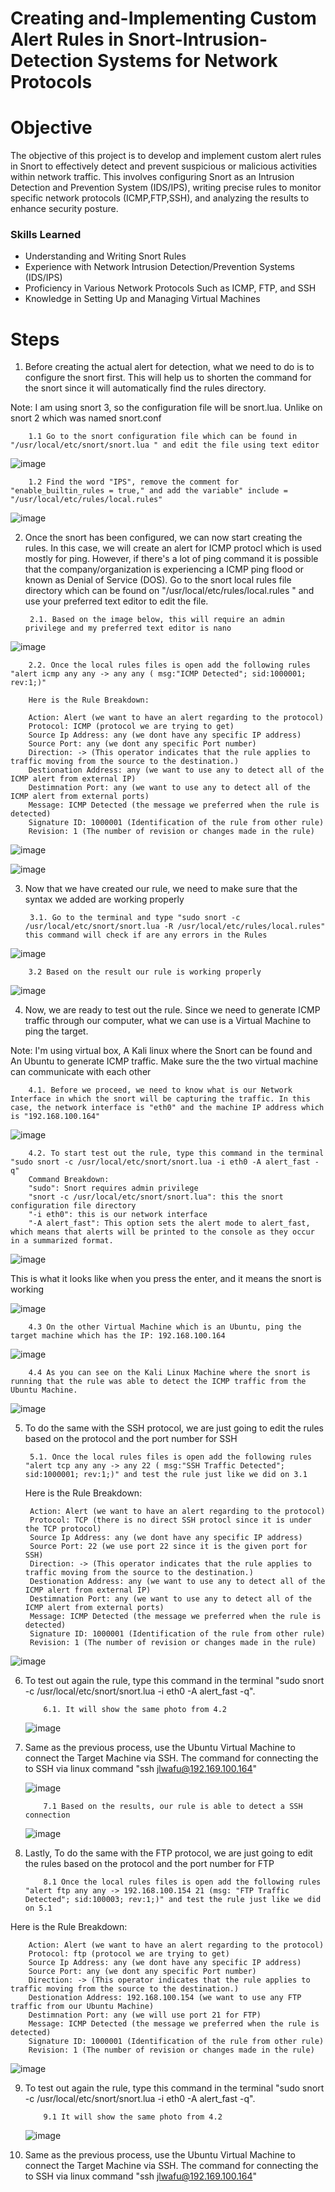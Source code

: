 # Creating and-Implementing Custom Alert Rules in Snort-Intrusion-Detection Systems for Network Protocols

# Objective
The objective of this project is to develop and implement custom alert rules in Snort to effectively detect and prevent suspicious or malicious activities within network traffic. This involves configuring Snort as an Intrusion Detection and Prevention System (IDS/IPS), writing precise rules to monitor specific network protocols (ICMP,FTP,SSH), and analyzing the results to enhance security posture.

### Skills Learned

- Understanding and Writing Snort Rules
- Experience with Network Intrusion Detection/Prevention Systems (IDS/IPS)
- Proficiency in Various Network Protocols Such as ICMP, FTP, and SSH
- Knowledge in Setting Up and Managing Virtual Machines


# Steps

1. Before creating the actual alert for detection, what we need to do is to configure the snort first. This will help us to shorten the command for the snort since it will automatically find the rules directory.

Note: I am using snort 3, so the configuration file will be snort.lua. Unlike on snort 2 which was named snort.conf

        1.1 Go to the snort configuration file which can be found in "/usr/local/etc/snort/snort.lua " and edit the file using text editor

![image](https://github.com/user-attachments/assets/657eaa34-2c80-49cd-8078-df5d3a860ca3)

        1.2 Find the word "IPS", remove the comment for "enable_builtin_rules = true," and add the variable" include = "/usr/local/etc/rules/local.rules"

![image](https://github.com/user-attachments/assets/b5c7a36f-7c5a-4f51-b0ca-2668e712669c)

2. Once the snort has been configured, we can now start creating the rules. In this case, we will create an alert for ICMP protocl which is used mostly for ping. However, if there's a lot of ping command it is possible that the company/organization is experiencing a ICMP ping flood or known as Denial of Service (DOS). Go to the snort local rules file directory which can be found on "/usr/local/etc/rules/local.rules " and use your preferred text editor to edit the file.

        2.1. Based on the image below, this will require an admin privilege and my preferred text editor is nano

![image](https://github.com/user-attachments/assets/273da709-cadf-48e9-9961-d38ac25a3b65)

        2.2. Once the local rules files is open add the following rules "alert icmp any any -> any any ( msg:"ICMP Detected"; sid:1000001; rev:1;)"

        Here is the Rule Breakdown: 
        
        Action: Alert (we want to have an alert regarding to the protocol)
        Protocol: ICMP (protocol we are trying to get)
        Source Ip Address: any (we dont have any specific IP address)
        Source Port: any (we dont any specific Port number)
        Direction: -> (This operator indicates that the rule applies to traffic moving from the source to the destination.)
        Destionation Address: any (we want to use any to detect all of the ICMP alert from external IP)
        Destimnation Port: any (we want to use any to detect all of the ICMP alert from external ports)
        Message: ICMP Detected (the message we preferred when the rule is detected)
        Signature ID: 1000001 (Identification of the rule from other rule)
        Revision: 1 (The number of revision or changes made in the rule)

![image](https://github.com/user-attachments/assets/c6315ef6-c593-41f9-a86d-d522134a475e)


![image](https://github.com/user-attachments/assets/edc4246f-8bd0-48df-b194-ca70b5393a89)

3. Now that we have created our rule, we need to make sure that the syntax we added are working properly

        3.1. Go to the terminal and type "sudo snort -c /usr/local/etc/snort/snort.lua -R /usr/local/etc/rules/local.rules" this command will check if are any errors in the Rules

![image](https://github.com/user-attachments/assets/8d70b044-3275-48a4-ac83-f360cd228931)

        3.2 Based on the result our rule is working properly

![image](https://github.com/user-attachments/assets/cc212703-a67b-46ef-a71e-b3e1d7c46fd8)

4. Now, we are ready to test out the rule. Since we need to generate ICMP traffic through our computer, what we can use is a Virtual Machine to ping the target.

Note: I'm using virtual box, A Kali linux where the Snort can be found and An Ubuntu to generate ICMP traffic. Make sure the the two virtual machine can communicate with each other

        4.1. Before we proceed, we need to know what is our Network Interface in which the snort will be capturing the traffic. In this case, the network interface is "eth0" and the machine IP address which is "192.168.100.164"

![image](https://github.com/user-attachments/assets/8797e3db-2cfc-4c93-9fef-9dcd6d582230)


        4.2. To start test out the rule, type this command in the terminal "sudo snort -c /usr/local/etc/snort/snort.lua -i eth0 -A alert_fast -q"
        Command Breakdown:
        "sudo": Snort requires admin privilege
        "snort -c /usr/local/etc/snort/snort.lua": this the snort configuration file directory
        "-i eth0": this is our network interface
        "-A alert_fast": This option sets the alert mode to alert_fast, which means that alerts will be printed to the console as they occur in a summarized format.

![image](https://github.com/user-attachments/assets/9e459a17-c344-47a5-80a8-2cf5ceec0f0e)

This is what it looks like when you press the enter, and it means the snort is working

![image](https://github.com/user-attachments/assets/28c57719-4664-4926-a6a5-5eaa97890def)

        4.3 On the other Virtual Machine which is an Ubuntu, ping the target machine which has the IP: 192.168.100.164

![image](https://github.com/user-attachments/assets/3cfb505c-8935-4612-9c9f-32dc3d0687b0)

        4.4 As you can see on the Kali Linux Machine where the snort is running that the rule was able to detect the ICMP traffic from the Ubuntu Machine.

![image](https://github.com/user-attachments/assets/c9e366e5-f4b7-4eb4-875e-6f9a3e6a82b8)

5. To do the same with the SSH protocol, we are just going to edit the rules based on the protocol and the port number for SSH

        5.1. Once the local rules files is open add the following rules "alert tcp any any -> any 22 ( msg:"SSH Traffic Detected"; sid:1000001; rev:1;)" and test the rule just like we did on 3.1

   Here is the Rule Breakdown:
   
        Action: Alert (we want to have an alert regarding to the protocol)
        Protocol: TCP (there is no direct SSH protocl since it is under the TCP protocol)
        Source Ip Address: any (we dont have any specific IP address)
        Source Port: 22 (we use port 22 since it is the given port for SSH)
        Direction: -> (This operator indicates that the rule applies to traffic moving from the source to the destination.)
        Destionation Address: any (we want to use any to detect all of the ICMP alert from external IP)
        Destimnation Port: any (we want to use any to detect all of the ICMP alert from external ports)
        Message: ICMP Detected (the message we preferred when the rule is detected)
        Signature ID: 1000001 (Identification of the rule from other rule)
        Revision: 1 (The number of revision or changes made in the rule)

![image](https://github.com/user-attachments/assets/8e6aaebc-b390-4335-9b1f-d5b5d518e6c7)

        
6. To test out again the rule, type this command in the terminal "sudo snort -c /usr/local/etc/snort/snort.lua -i eth0 -A alert_fast -q".

           6.1. It will show the same photo from 4.2

   ![image](https://github.com/user-attachments/assets/fac5643c-8f87-49cc-906d-bf165f320371)

7. Same as the previous process, use the Ubuntu Virtual Machine to connect the Target Machine via SSH. The command for connecting the to SSH via linux command "ssh jlwafu@192.169.100.164"

   ![image](https://github.com/user-attachments/assets/dae3aa3f-9864-4c36-9a31-fe280e452886)

           7.1 Based on the results, our rule is able to detect a SSH connection

   ![image](https://github.com/user-attachments/assets/3d248fdd-4b74-45cd-bc19-9ec619ebdf00)

8. Lastly, To do the same with the FTP protocol, we are just going to edit the rules based on the protocol and the port number for FTP

           8.1 Once the local rules files is open add the following rules "alert ftp any any -> 192.168.100.154 21 (msg: "FTP Traffic Detected"; sid:100003; rev:1;)" and test the rule just like we did on 5.1
  
  Here is the Rule Breakdown: 
  
        Action: Alert (we want to have an alert regarding to the protocol)
        Protocol: ftp (protocol we are trying to get)
        Source Ip Address: any (we dont have any specific IP address)
        Source Port: any (we dont any specific Port number)
        Direction: -> (This operator indicates that the rule applies to traffic moving from the source to the destination.)
        Destionation Address: 192.168.100.154 (we want to use any FTP traffic from our Ubuntu Machine)
        Destimnation Port: any (we will use port 21 for FTP)
        Message: ICMP Detected (the message we preferred when the rule is detected)
        Signature ID: 1000001 (Identification of the rule from other rule)
        Revision: 1 (The number of revision or changes made in the rule)

   ![image](https://github.com/user-attachments/assets/08e04ef0-4507-4e3d-908f-8b58ea9e83e3)

9. To test out again the rule, type this command in the terminal "sudo snort -c /usr/local/etc/snort/snort.lua -i eth0 -A alert_fast -q".

           9.1 It will show the same photo from 4.2

   ![image](https://github.com/user-attachments/assets/fac5643c-8f87-49cc-906d-bf165f320371)

10. Same as the previous process, use the Ubuntu Virtual Machine to connect the Target Machine via SSH. The command for connecting the to SSH via linux command "ssh jlwafu@192.169.100.164"

